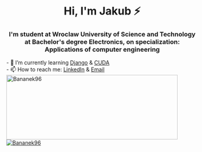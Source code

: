 <h1 align="center"> Hi, I'm Jakub ⚡</h1>
<h3 align="center">I'm student at Wroclaw University of Science and Technology at  Bachelor's degree Electronics, on specialization: Applications of computer engineering</h3>

<a target="_blank" align="center">
- 🌱 I’m currently learning <a href="https://github.com/Bananek96/p_w_i">Django</a> & <a href="https://github.com/Bananek96/organizacja_komputerow">CUDA</a><br/>
- 📫 How to reach me: <a href="https://www.linkedin.com/in/jakub-banasiak-57aa3b25b/">LinkedIn</a> & <a href="mailto:Banasiak_Jakub@wp.pl">Email</a><br/>
</a>
<a href="https://github.com/Bananek96">
<img width=450 height=170 align="center" alt="Bananek96" src="https://github-readme-stats.vercel.app/api?username=Bananek96&theme=dracula&show_icons=true&bg_color=0D1117&hide_border=true&count_private=true" />
</a><br/>
<a href="https://github.com/Bananek96">
<img align="center" alt="Bananek96" src="https://github-readme-stats.vercel.app/api/top-langs/?username=Bananek96&theme=dracula&layout=compact&bg_color=0D1117&hide_border=true" />
</a>

<!--
**Bananek96/Bananek96** is a ✨ _special_ ✨ repository because its `README.md` (this file) appears on your GitHub profile.

Here are some ideas to get you started:

- 🔭 I’m currently working on ...
- 🌱 I’m currently learning ...
- 👯 I’m looking to collaborate on ...
- 🤔 I’m looking for help with ...
- 💬 Ask me about ...
- 📫 How to reach me: ...
- 😄 Pronouns: ...
- ⚡ Fun fact: ...
-->
